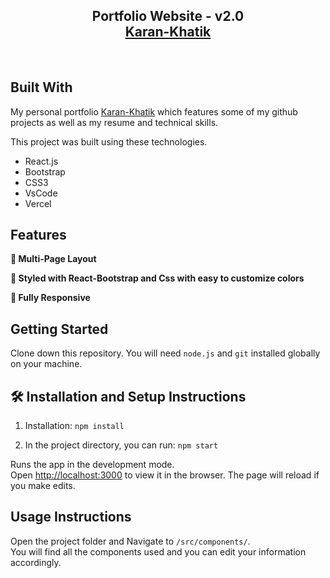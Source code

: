 <h2 align="center">
  Portfolio Website - v2.0<br/>
  <a href="https://karan-khatik.vercel.app/" target="_blank">Karan-Khatik</a>
</h2>

<br/>


## Built With

My personal portfolio <a href="https://karan-khatik.vercel.app/" target="_blank">Karan-Khatik</a> which features some of my github projects as well as my resume and technical skills.<br/>

This project was built using these technologies.

- React.js
- Bootstrap
- CSS3
- VsCode
- Vercel

## Features

**📖 Multi-Page Layout**

**🎨 Styled with React-Bootstrap and Css with easy to customize colors**

**📱 Fully Responsive**

## Getting Started

Clone down this repository. You will need `node.js` and `git` installed globally on your machine.

## 🛠 Installation and Setup Instructions

1. Installation: `npm install`

2. In the project directory, you can run: `npm start`

Runs the app in the development mode.\
Open [http://localhost:3000](http://localhost:3000) to view it in the browser.
The page will reload if you make edits.

## Usage Instructions

Open the project folder and Navigate to `/src/components/`. <br/>
You will find all the components used and you can edit your information accordingly.





